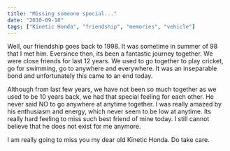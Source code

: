 ```yaml
---
title: "Missing someone special..."
date: "2010-09-18"
tags: ["Kinetic Honda", "friendship", "memories", "vehicle"]
---
```


Well, our friendship goes back to 1998. It was sometime in summer of 98 that I met him. Eversince then, its been a fantastic journey together. We were close friends for last 12 years. We used to go together to play cricket, go for swimming, go to anywhere and everywhere. It was an inseparable bond and unfortunately this came to an end today.

Although from last few years, we have not been so much together as we used to be 10 years back, we had that special feeling for each other. He never said NO to go anywhere at anytime together. I was really amazed by his enthusiasm and energy, which never seem to be low at anytime. Its really hard feeling to miss such best friend of mine today. I still cannot believe that he does not exist for me anymore. 

I am really going to miss you my dear old Kinetic Honda. Do take care.
